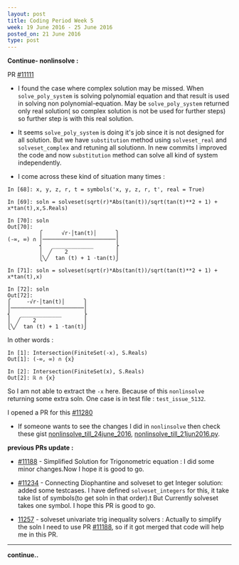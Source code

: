 ```yaml
---
layout: post
title: Coding Period Week 5
week: 19 June 2016 - 25 June 2016
posted_on: 21 June 2016
type: post
---
```



**Continue- nonlinsolve :**

PR [#11111](https://github.com/sympy/sympy/pull/11111)

* I found the case where complex solution may be missed. When `solve_poly_system` is solving polynomial equation and that result is used
in solving non polynomial-equation. May be `solve_poly_system` returned only real solution( so complex solution is not be used for further steps) so further step is with this real solution.

* It seems `solve_poly_system` is doing it's job since it is not designed for all solution. But we have `substitution` method using
`solveset_real` and `solveset_complex` and retuning all solutionn. In new commits I improved the code and now `substitution` method can solve all kind of system independently.

* I come across these kind of situation many times :

```
In [68]: x, y, z, r, t = symbols('x, y, z, r, t', real = True)

In [69]: soln = solveset(sqrt(r)*Abs(tan(t))/sqrt(tan(t)**2 + 1) + x*tan(t),x,S.Reals)

In [70]: soln
Out[70]:
          ⎧      √r⋅│tan(t)│      ⎫
(-∞, ∞) ∩ ⎪───────────────────────⎪
          ⎨   _____________       ⎬
          ⎪  ╱    2               ⎪
          ⎩╲╱  tan (t) + 1 ⋅tan(t)⎭

In [71]: soln = solveset(sqrt(r)*Abs(tan(t))/sqrt(tan(t)**2 + 1) + x*tan(t),x)

In [72]: soln
Out[72]:
⎧     -√r⋅│tan(t)│      ⎫
⎪───────────────────────⎪
⎨   _____________       ⎬
⎪  ╱    2               ⎪
⎩╲╱  tan (t) + 1 ⋅tan(t)⎭

```
In other words :

```
In [1]: Intersection(FiniteSet(-x), S.Reals)
Out[1]: (-∞, ∞) ∩ {x}

In [2]: Intersection(FiniteSet(x), S.Reals)
Out[2]: ℝ ∩ {x}

```

So I am not able to extract the `-x` here. Because of this `nonlinsolve` returning some extra soln.
One case is in test file : `test_issue_5132`.

I opened a PR for this [#11280](https://github.com/sympy/sympy/pull/11280)

* If someone wants to see the changes I did in `nonlinsolve` then check these gist [nonlinsolve_till_24june_2016](https://gist.github.com/Shekharrajak/5e77fe344c996c17c177985853884985),
[nonlinsolve_till_21jun2016.py](https://gist.github.com/Shekharrajak/5d285ce0cf113cfc217c3e33c3ca04c0).

**previous PRs update :**

* [#11188](https://github.com/sympy/sympy/pull/11188) - Simplified Solution for Trigonometric equation :
 I did some minor changes.Now I hope it is good to go.

* [#11234](https://github.com/sympy/sympy/pull/11234) - Connecting Diophantine and solveset to get Integer solution:
added some testcases. I have defined `solveset_integers` for this, it take take list of symbols(to get soln in that order).t
But Currently solveset takes one symbol. I hope this PR is good to go.

* [11257](https://github.com/sympy/sympy/pull/11257) - solveset univariate trig inequality solvers : Actually to simplify the
soln I need to use PR [#11188](https://github.com/sympy/sympy/pull/11188), so if it got merged that code will help me in this PR.



--------------------------------------------------------------------------------

**continue..**
